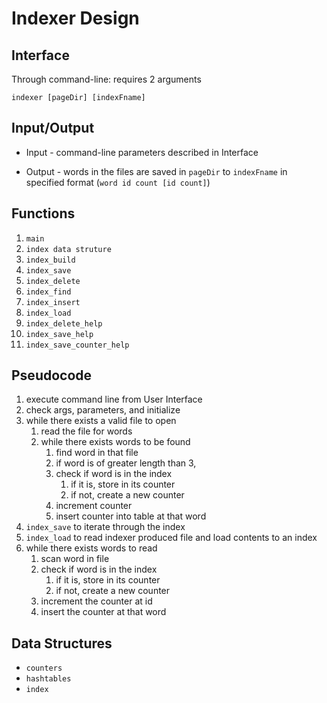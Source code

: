 # Indexer Design

## Interface
Through command-line: requires 2 arguments

`indexer [pageDir] [indexFname]`

## Input/Output

* Input - command-line parameters described in Interface

* Output - words in the files are saved in `pageDir` to `indexFname` in specified format (`word id count [id count]`)

## Functions

1. `main`
2. `index data struture` 
3. `index_build`
4. `index_save`
5. `index_delete`
6. `index_find`
7. `index_insert`
8. `index_load`
9. `index_delete_help`
10. `index_save_help`
11. `index_save_counter_help`

## Pseudocode

1. execute command line from  User Interface
2. check args, parameters, and initialize
3. while there exists a valid file to open
    1.  read the file for words
    2.  while there exists words to be found
        1. find word in that file
        2. if word is of greater length than 3,
        3. check if word is in the index
            1. if it is, store in its counter
            2. if not, create a new counter
        4. increment counter
        5. insert counter into table at that word
4. `index_save` to iterate through the index
5. `index_load` to read indexer produced file and load contents to an index
6. while there exists words to read
    1. scan word in file
    2. check if word is in the index
        1. if it is, store in its counter
        2. if not, create a new counter
    3. increment the counter at id
    4. insert the counter at that word

## Data Structures

* `counters`
* `hashtables`
* `index`



